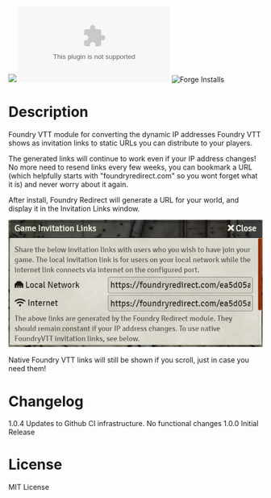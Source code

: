 ![](https://img.shields.io/badge/Foundry-v0.7.9-informational)
![Latest Release Download Count](https://img.shields.io/github/downloads/JarrettSpiker/FoundryRedirectModule/releases/latest/module.zip)
![Forge Installs](https://img.shields.io/badge/dynamic/json?label=Forge%20Installs&query=package.installs&suffix=%25&url=https%3A%2F%2Fforge-vtt.com%2Fapi%2Fbazaar%2Fpackage%2Ffoundry-redirect&colorB=4aa94a)

# Description
Foundry VTT module for converting the dynamic IP addresses Foundry VTT shows as invitation links to static URLs you can distribute to your players.

The generated links will continue to work even if your IP address changes! No more need to resend links every few weeks, you can bookmark a URL (which helpfully starts with "foundryredirect.com" so you wont forget what it is) and never worry about it again.

After install, Foundry Redirect will generate a URL for your world, and display it in the Invitation Links window.

![](./images/FoundryRedirectScreenshot1.png)

Native Foundry VTT links will still be shown if you scroll, just in case you need them!


# Changelog

1.0.4 Updates to Github CI infrastructure. No functional changes
1.0.0 Initial Release

# License
MIT License